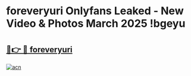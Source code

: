 # foreveryuri Onlyfans Leaked - New Video & Photos March 2025 !bgeyu

# <h2><a href="https://cdmabw.iuczelnia.edu.pl?title=foreveryuri&ref=bgeyu">🔗👉 🔴 foreveryuri</a></h2>

[![acn](https://github.com/user-attachments/assets/0f9c940e-d8b0-45ae-aac7-cd30a18b3e1c)](https://cdmabw.iuczelnia.edu.pl?title=foreveryuri&ref=bgeyu)

